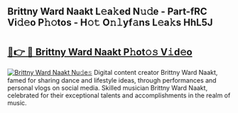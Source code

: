 ## Brittny Ward Naakt L𝚎a𝚔ed N𝚞𝚍e - Part-fRC Vi𝚍𝚎o P𝚑𝚘tos - H𝚘𝚝 O𝚗𝚕yf𝚊ns L𝚎a𝚔s HhL5J

# <h2><a href="http://kf0rusr.oniu.top/?m=Brittny+Ward+Naakt">🔗👉 🔴 Brittny Ward Naakt P𝚑ot𝚘𝚜 V𝚒d𝚎o</a></h2>

[![Brittny Ward Naakt Nu𝚍e𝚜](https://i.imgur.com/0qMVB7G.gif)](http://kf0rusr.oniu.top/?m=Brittny+Ward+Naakt)
Digital content creator Brittny Ward Naakt, famed for sharing dance and lifestyle ideas, through performances and personal vlogs on social media. Skilled musician Brittny Ward Naakt, celebrated for their exceptional talents and accomplishments in the realm of music.  
